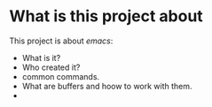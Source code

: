# What is this project about
This project is about *emacs*:
* What is it?
* Who created it?
* common commands.
* What are buffers and hoow to work with them.
*
